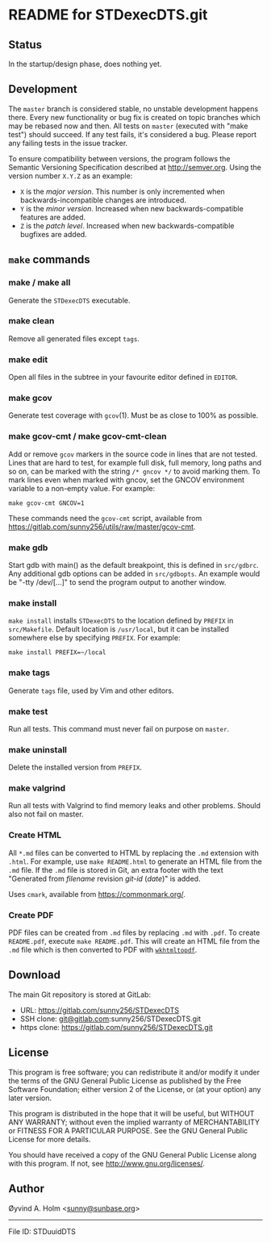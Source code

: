 # README for STDexecDTS.git

## Status

In the startup/design phase, does nothing yet.

## Development

The `master` branch is considered stable, no unstable development 
happens there. Every new functionality or bug fix is created on topic 
branches which may be rebased now and then. All tests on `master` 
(executed with "make test") should succeed. If any test fails, it's 
considered a bug. Please report any failing tests in the issue tracker.

To ensure compatibility between versions, the program follows the 
Semantic Versioning Specification described at <http://semver.org>. 
Using the version number `X.Y.Z` as an example:

  - `X` is the *major version*.
    This number is only incremented when backwards-incompatible changes 
    are introduced.
  - `Y` is the *minor version*.
    Increased when new backwards-compatible features are added.
  - `Z` is the *patch level*.
    Increased when new backwards-compatible bugfixes are added.

## `make` commands

### make / make all

Generate the `STDexecDTS` executable.

### make clean

Remove all generated files except `tags`.

### make edit

Open all files in the subtree in your favourite editor defined in 
`EDITOR`.

### make gcov

Generate test coverage with `gcov`(1). Must be as close to 100% as 
possible.

### make gcov-cmt / make gcov-cmt-clean

Add or remove `gcov` markers in the source code in lines that are not 
tested. Lines that are hard to test, for example full disk, full memory, 
long paths and so on, can be marked with the string `/* gncov */` to 
avoid marking them. To mark lines even when marked with gncov, set the 
GNCOV environment variable to a non-empty value. For example:

    make gcov-cmt GNCOV=1

These commands need the `gcov-cmt` script, available from 
<https://gitlab.com/sunny256/utils/raw/master/gcov-cmt>.

### make gdb

Start gdb with main() as the default breakpoint, this is defined in 
`src/gdbrc`. Any additional gdb options can be added in `src/gdbopts`. 
An example would be "-tty /dev/\[...\]" to send the program output to 
another window.

### make install

`make install` installs `STDexecDTS` to the location defined by `PREFIX` 
in `src/Makefile`. Default location is `/usr/local`, but it can be 
installed somewhere else by specifying `PREFIX`. For example:

    make install PREFIX=~/local

### make tags

Generate `tags` file, used by Vim and other editors.

### make test

Run all tests. This command must never fail on purpose on `master`.

### make uninstall

Delete the installed version from `PREFIX`.

### make valgrind

Run all tests with Valgrind to find memory leaks and other problems. 
Should also not fail on master.

### Create HTML

All `*.md` files can be converted to HTML by replacing the `.md` 
extension with `.html`. For example, use `make README.html` to generate 
an HTML file from the `.md` file. If the `.md` file is stored in Git, an 
extra footer with the text "Generated from *filename* revision *git-id* 
(*date*)" is added.

Uses `cmark`, available from <https://commonmark.org/>.

### Create PDF

PDF files can be created from `.md` files by replacing `.md` with 
`.pdf`. To create `README.pdf`, execute `make README.pdf`. This will 
create an HTML file from the `.md` file which is then converted to PDF 
with [`wkhtmltopdf`](https://wkhtmltopdf.org/).

## Download

The main Git repository is stored at GitLab:

  - URL: <https://gitlab.com/sunny256/STDexecDTS>
  - SSH clone: git@gitlab.com:sunny256/STDexecDTS.git
  - https clone: <https://gitlab.com/sunny256/STDexecDTS.git>

## License

This program is free software; you can redistribute it and/or modify it 
under the terms of the GNU General Public License as published by the 
Free Software Foundation; either version 2 of the License, or (at your 
option) any later version.

This program is distributed in the hope that it will be useful, but 
WITHOUT ANY WARRANTY; without even the implied warranty of 
MERCHANTABILITY or FITNESS FOR A PARTICULAR PURPOSE. See the GNU General 
Public License for more details.

You should have received a copy of the GNU General Public License along 
with this program. If not, see <http://www.gnu.org/licenses/>.

## Author

Øyvind A. Holm \<<sunny@sunbase.org>\>

-----

File ID: STDuuidDTS

<!--
vim: set ts=2 sw=2 sts=2 tw=72 et fo=tcqw fenc=utf8 :
vim: set com=b\:#,fb\:-,fb\:*,n\:> ft=markdown :
-->
